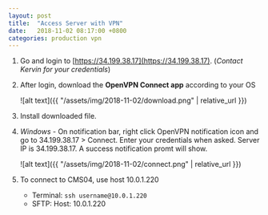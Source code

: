 ```yaml
---
layout: post
title:  "Access Server with VPN"
date:   2018-11-02 08:17:00 +0800
categories: production vpn
---
```


1. Go and login to [https://34.199.38.17](https://34.199.38.17). (*Contact Kervin for your credentials*)

1. After login, download the **OpenVPN Connect app** according to your OS

   ![alt text]({{ "/assets/img/2018-11-02/download.png" | relative_url }})

1. Install downloaded file.

1. *Windows* - On notification bar, right click OpenVPN notification icon and go to 34.199.38.17 > Connect. Enter your credentials when asked. Server IP is 34.199.38.17. A success notification promt will show.

   ![alt text]({{ "/assets/img/2018-11-02/connect.png" | relative_url }})
   
1. To connect to CMS04, use host 10.0.1.220 
     
   - Terminal: `ssh username@10.0.1.220`
   - SFTP: Host: 10.0.1.220
